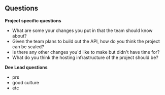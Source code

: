 ## Questions

**Project specific questions**

- What are some your changes you put in that the team should know about?
- Given the team plans to build out the API, how do you think the project can be scaled?
- Is there any other changes you'd like to make but didn't have time for?
- What do you think the hosting infrastructure of the project should be?

**Dev Lead questions**

- prs
- good culture
- etc
